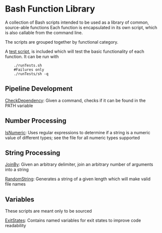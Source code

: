 # Bash Function Library
A collection of Bash scripts intended to be used as a library of common, source-able functions
Each function is encapsulated in its own script, which is also callable from the command line.

The scripts are grouped together by functional category.

A [test script](runTests.sh), is included which will test the basic functionality of each function. It can be run with
```
    ./runTests.sh
    #Failures only
    ./runTests/sh -q
```

## Pipeline Development

[CheckDependency](scripts/CheckDependency.sh): Given a command, checks if it can be found in the PATH variable

## Number Processing

[IsNumeric](scripts/IsNumeric.sh): Uses regular expressions to determine if a string is a numeric value of different types; see the file for all numeric types supported

## String Processing

[JoinBy](scripts/JoinBy.sh): Given an arbitrary delimiter, join an arbitrary number of arguments into a string

[RandomString](scripts/RandomString.sh): Generates a string of a given length which will make valid file names

## Variables

These scripts are meant only to be sourced

[ExitStates](variables/ExitStates.sh): Contains named variables for exit states to improve code readability
